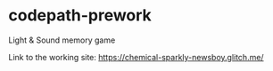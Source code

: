 # codepath-prework
Light &amp; Sound memory game 

Link to the working site: https://chemical-sparkly-newsboy.glitch.me/
